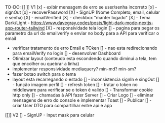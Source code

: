 TO-DO:
[[ ]] V1
[x] - exibir mensagem de erro se user/senha incorreto
[x] - signOut
[x] - recoverPassword
[X] - SignUP (Nome Completo, email, celular e senha) 
[X] - emailVerified
[X] - checkbox "manter logado"
[X] - Tema Dark/Light - https://www.davegray.codes/posts/light-dark-mode-nextjs-app-router-tailwind
[X] - responsividade tela login 
[] - pagina para pegar os parametro da url do emailverify e enviar no body para a API para verificar o email
  - verificar tratamento de erro Email e TOken
[] - nao esta redirecionando para emailVerify no login
[] - desenvolver Dashboard
  - Otimizar layout (conteudo esta escondendo quando diminui a tela, tem que encolher ou quebrar a linha)
  - implementar responsividade mediaquery? min-md? min-sm?
  - fazer botao switch para o tema
  - layout esta recarregando o estado
[] - inconsistencia signIn e singOut
[] - função imagem perfil
[] - refresh token
[] - tratar o token no middleware para verificar se o token é valido
[] - Transformar cookie http only
[] - chamadas à API fazer Server
[] - Criar Logo 
[] - eliminar mensagens de erro do console e implementar Toast
[] - Publicar
[] - criar User DTO para compartilhar entre api e app

[[]] V2
[] - SignUP - Input mask para celular